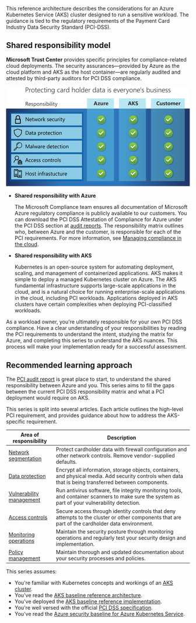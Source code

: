This reference architecture describes the considerations for an Azure Kubernetes Service (AKS) cluster designed to run a sensitive workload. The guidance is tied to the regulatory requirements of the Payment Card Industry Data Security Standard (PCI-DSS). 

## Shared responsibility model

**Microsoft Trust Center** provides specific principles for compliance-related cloud deployments. The security assurances&mdash;provided by Azure as the cloud platform and AKS as the host container&mdash;are regularly audited and attested by third-party auditors for PCI DSS compliance.

![Diagram of the shared responsibility model.](images\protection-everyone.svg)

- **Shared responsibility with Azure**

	The Microsoft Compliance team ensures all documentation of Microsoft Azure regulatory compliance is publicly available to our customers. You can download the PCI DSS Attestation of Compliance for Azure under the PCI DSS section at [audit reports](https://servicetrust.microsoft.com). The responsibility matrix outlines who, between Azure and the customer, is responsible for each of the PCI requirements. For more information, see [Managing compliance in the cloud](https://www.microsoft.com/trust-center/compliance/compliance-overview).

- **Shared responsibility with AKS**

	Kubernetes is an open-source system for automating deployment, scaling, and management of containerized applications. AKS makes it simple to deploy a managed Kubernetes cluster on Azure. The AKS fundamental infrastructure supports large-scale applications in the cloud, and is a natural choice for running enterprise-scale applications in the cloud, including PCI workloads. Applications deployed in AKS clusters have certain complexities when deploying PCI-classified workloads.

As a workload owner, you're ultimately responsible for your own PCI DSS compliance. Have a clear understanding of your responsibilities by reading the PCI requirements to understand the intent, studying the matrix for Azure, and completing this series to understand the AKS nuances. This process will make your implementation ready for a successful assessment.

## Recommended learning approach
The [PCI audit report](https://servicetrust.microsoft.com) is great place to start, to understand the shared responsibility between Azure and you. This series aims to fill the gaps between the current PCI DSS responsibility matrix and what a PCI deployment would require on AKS. 

This series is split into several articles. Each article outlines the high-level PCI requirement, and provides guidance about how to address the AKS-specific requirement.

|Area of responsibility|Description|
|---|---|
|[Network segmentation](aks-pci-network.yml)|Protect cardholder data with firewall configuration and other network controls. Remove vendor-supplied defaults.|
|[Data protection](aks-pci-data.yml)|Encrypt all information, storage objects, containers, and physical media. Add security controls when data that is being transferred between components.|
|[Vulnerability management](aks-pci-malware.yml)|Run antivirus software, file integrity monitoring tools, and container scanners to make sure the system as part of your vulnerability detection. |
|[Access controls](aks-pci-identity.yml)|Secure access through identity controls that deny attempts to the cluster or other components that are part of the cardholder data environment.|
|[Monitoring operations](aks-pci-monitor.yml)|Maintain the security posture through monitoring operations and regularly test your security design and implementation.|
|[Policy management](aks-pci-policy.yml)|Maintain thorough and updated documentation about your security processes and policies.|

This series assumes:
- You're familiar with Kubernetes concepts and workings of an [AKS cluster](/azure/aks).
- You've read the [AKS baseline reference architecture](/azure/architecture/reference-architectures/containers/aks/secure-baseline-aks).
- You've deployed the [AKS baseline reference implementation](https://github.com/mspnp/aks-secure-baseline).
- You're well versed with the official [PCI DSS specification](https://www.pcisecuritystandards.org/documents/PCI_DSS_v3-2-1.pdf). 
- You've read the [Azure security baseline for Azure Kubernetes Service](/security/benchmark/azure/baselines/aks-security-baseline).


	
																
																
																
																
																
																
																
																
																
																
																
																
																
																
																
																
																
																
																
																							
